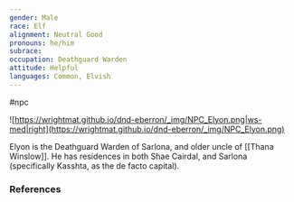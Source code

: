 ```yaml
---
gender: Male
race: Elf
alignment: Neutral Good
pronouns: he/him
subrace: 
occupation: Deathguard Warden
attitude: Helpful
languages: Common, Elvish
---
```

 #npc 
 
![https://wrightmat.github.io/dnd-eberron/_img/NPC_Elyon.png|ws-med|right](https://wrightmat.github.io/dnd-eberron/_img/NPC_Elyon.png)

Elyon is the Deathguard Warden of Sarlona, and older uncle of [[Thana Winslow]]. He has residences in both Shae Cairdal, and Sarlona (specifically Kasshta, as the de facto capital).

### References
